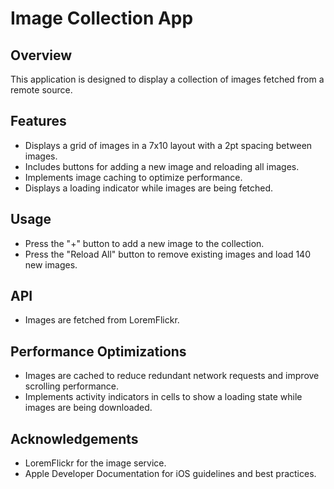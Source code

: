# Image Collection App

## Overview
This application is designed to display a collection of images fetched from a remote source.

## Features
- Displays a grid of images in a 7x10 layout with a 2pt spacing between images.
- Includes buttons for adding a new image and reloading all images.
- Implements image caching to optimize performance.
- Displays a loading indicator while images are being fetched.


## Usage

 - Press the "+" button to add a new image to the collection.
 - Press the "Reload All" button to remove existing images and load 140 new images.

## API

- Images are fetched from LoremFlickr.

## Performance Optimizations

- Images are cached to reduce redundant network requests and improve scrolling performance.
- Implements activity indicators in cells to show a loading state while images are being downloaded.

## Acknowledgements

- LoremFlickr for the image service.
- Apple Developer Documentation for iOS guidelines and best practices.
